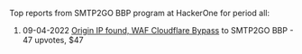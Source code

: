 Top reports from SMTP2GO BBP program at HackerOne for period all:

1. 09-04-2022 [Origin IP found, WAF Cloudflare Bypass](https://hackerone.com/reports/1536299) to SMTP2GO BBP - 47 upvotes, $47
